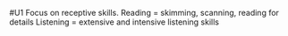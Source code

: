 #U1
Focus on receptive skills.
Reading = skimming, scanning, reading for details
Listening = extensive and intensive listening skills